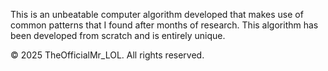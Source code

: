 This is an unbeatable computer algorithm developed that makes
use of common patterns that I found after months of research.
This algorithm has been developed from scratch and is entirely unique.

© 2025 TheOfficialMr_LOL. All rights reserved.
